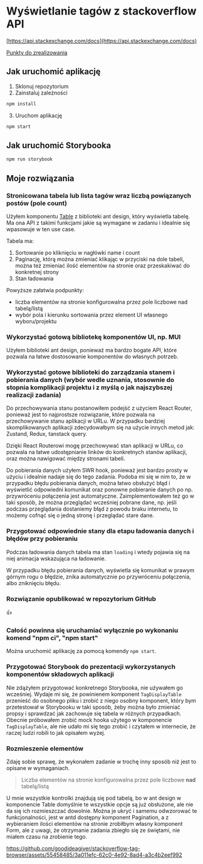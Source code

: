 # Wyświetlanie tagów z stackoverflow API

[https://api.stackexchange.com/docs](https://api.stackexchange.com/docs)

[Punkty do zrealizowania](/docs/zadanie.md)

## Jak uruchomić aplikację

1. Sklonuj repozytorium
2. Zainstaluj zależności

```bash
npm install
```

3. Uruchom aplikację

```bash
npm start
```

## Jak uruchomić Storybooka

```bash
npm run storybook
```

## Moje rozwiązania

### Stronicowana tabela lub lista tagów wraz liczbą powiązanych postów (pole count)

Użyłem komponentu [Table](https://ant.design/components/table) z biblioteki ant design, który wyświetla tabelę. Ma ona API z takimi funkcjami jakie są wymagane w zadaniu i idealnie się wpasowuje w ten use case.

Tabela ma:

1. Sortowanie po kliknięciu w nagłówki name i count
2. Paginację, którą można zmieniać klikając w przyciski na dole tabeli, można też zmieniać ilość elementów na stronie oraz przeskakiwać do konkretnej strony
3. Stan ładowania

Powyższe załatwia podpunkty:

- liczba elementów na stronie konfigurowalna przez pole liczbowe nad tabelą/listą
- wybór pola i kierunku sortowania przez element UI własnego wyboru/projektu

### Wykorzystać gotową bibliotekę komponentów UI, np. MUI

Użyłem biblioteki ant design, ponieważ ma bardzo bogate API, które pozwala na łatwe dostosowanie komponentów do własnych potrzeb.

### Wykorzystać gotowe biblioteki do zarządzania stanem i pobierania danych (wybór wedle uznania, stosownie do stopnia komplikacji projektu i z myślą o jak najszybszej realizacji zadania)

Do przechowywania stanu postanowiłem podejść z użyciem React Router, ponieważ jest to najprostsze rozwiązanie, które pozwala na przechowywanie stanu aplikacji w URLu. W przypadku bardziej skomplikowanych aplikacji zdecydowałbym się na użycie innych metod jak: Zustand, Redux, tanstack query.

Dzięki React Routerowi mogę przechowywać stan aplikacji w URLu, co pozwala na łatwe udostępnianie linków do konkretnych stanów aplikacji, oraz można nawigować między stronami tabeli.

Do pobierania danych użyłem SWR hook, ponieważ jest bardzo prosty w użyciu i idealnie nadaje się do tego zadania. Podoba mi się w nim to, że w przypadku błędu pobierania danych, można łatwo obsłużyć błąd i wyświetlić odpowiedni komunikat oraz ponowne pobieranie danych po np. przywróceniu połączenia jest automatyczne. Zaimplementowałem też go w taki sposób, że można przeglądać wcześniej pobrane dane, np. jeśli podczas przeglądania dostaniemy błąd z powodu braku internetu, to możemy cofnąć się o jedną stronę i przeglądać stare dane.

### Przygotować odpowiednie stany dla etapu ładowania danych i błędów przy pobieraniu

Podczas ładowania danych tabela ma stan `loading` i wtedy pojawia się na niej animacja wskazująca na ładowanie.

W przypadku błędu pobierania danych, wyświetla się komunikat w prawym górnym rogu o błędzie, znika automatycznie po przywróceniu połączenia, albo zniknięciu błędu.

### Rozwiązanie opublikować w repozytorium GitHub

👍

### Całość powinna się uruchamiać wyłącznie po wykonaniu komend "npm ci", "npm start"

Można uruchomić aplikację za pomocą komendy `npm start`.

### Przygotować Storybook do prezentacji wykorzystanych komponentów składowych aplikacji

Nie zdążyłem przygotować konkretnego Storybooka, nie używałem go wcześniej. Wydaje mi się, że powinienem komponent `TagDisplayTable` przenieść do osobnego pliku i zrobić z niego osobny komponent, który bym przetestował w Storybooku w taki sposób, żeby można było zmieniać propsy i sprawdzać jak zachowuje się tabela w różnych przypadkach. Obecnie próbowałem zrobić mock hooka użytego w komponencie `TagDisplayTable`, ale nie udało mi się tego zrobić i czytałem w internecie, że raczej ludzi robili to jak opisałem wyżej.

### Rozmieszenie elementów

Zdaję sobie sprawę, że wykonałem zadanie w trochę inny sposób niż jest to opisane w wymaganiach.

> Liczba elementów na stronie konfigurowalna przez pole liczbowe **nad** tabelą/listą

U mnie wszystkie kontrolki znajdują się pod tabelą, bo w ant design w komponencie Table domyślnie te wszystkie opcje są już obsłużone, ale nie da się ich rozmieszczać dowolnie. Można je ukryć i samemu odwzorować te funkcjonalności, jest w antd dostępny komponent Pagination, a z wybieraniem ilości elementów na stronie zrobiłbym własny komponent Form, ale z uwagi, że otrzymanie zadania zbiegło się ze świętami, nie miałem czasu na zrobienie tego.



https://github.com/goodideagiver/stackoverflow-tag-browser/assets/55458485/3a011efc-62c0-4e92-8ad4-a3c4b2eef992



